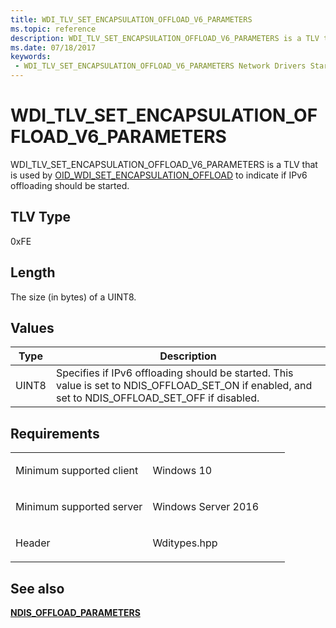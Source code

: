 ```yaml
---
title: WDI_TLV_SET_ENCAPSULATION_OFFLOAD_V6_PARAMETERS
ms.topic: reference
description: WDI_TLV_SET_ENCAPSULATION_OFFLOAD_V6_PARAMETERS is a TLV that is used by OID_WDI_SET_ENCAPSULATION_OFFLOAD to indicate if IPv6 offloading should be started.
ms.date: 07/18/2017
keywords:
 - WDI_TLV_SET_ENCAPSULATION_OFFLOAD_V6_PARAMETERS Network Drivers Starting with Windows Vista
---
```


# WDI\_TLV\_SET\_ENCAPSULATION\_OFFLOAD\_V6\_PARAMETERS


WDI\_TLV\_SET\_ENCAPSULATION\_OFFLOAD\_V6\_PARAMETERS is a TLV that is used by [OID\_WDI\_SET\_ENCAPSULATION\_OFFLOAD](./oid-wdi-set-encapsulation-offload.md) to indicate if IPv6 offloading should be started.

## TLV Type


0xFE

## Length


The size (in bytes) of a UINT8.

## Values


| Type  | Description                                                                                                                                             |
|-------|---------------------------------------------------------------------------------------------------------------------------------------------------------|
| UINT8 | Specifies if IPv6 offloading should be started. This value is set to NDIS\_OFFLOAD\_SET\_ON if enabled, and set to NDIS\_OFFLOAD\_SET\_OFF if disabled. |

 

## Requirements

<table>
<colgroup>
<col width="50%" />
<col width="50%" />
</colgroup>
<tbody>
<tr class="odd">
<td><p>Minimum supported client</p></td>
<td><p>Windows 10</p></td>
</tr>
<tr class="even">
<td><p>Minimum supported server</p></td>
<td><p>Windows Server 2016</p></td>
</tr>
<tr class="odd">
<td><p>Header</p></td>
<td>Wditypes.hpp</td>
</tr>
</tbody>
</table>

## See also


[**NDIS\_OFFLOAD\_PARAMETERS**](/windows-hardware/drivers/ddi/ntddndis/ns-ntddndis-_ndis_offload_parameters)

 

